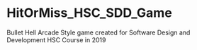 # HitOrMiss_HSC_SDD_Game
 Bullet Hell Arcade Style game created for Software Design and Development HSC Course in 2019
